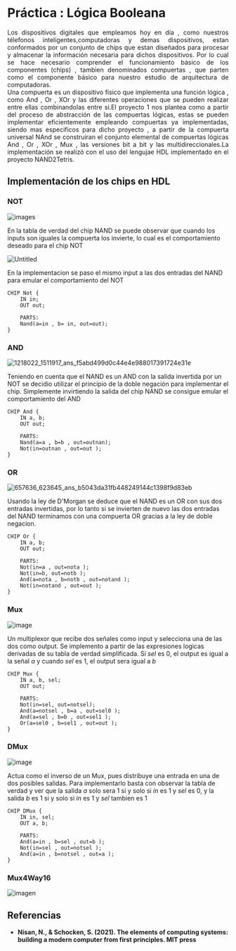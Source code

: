 # Práctica : Lógica Booleana
<p style='text-align:justify;'>
Los dispositivos digitales que empleamos hoy en día , como nuestros télefonos inteligentes,computadoras y demas dispositivos, estan conformados por un conjunto de chips que estan diseñados para procesar y almacenar la información necesaria para dichos dispositivos.
Por lo cual se hace necesario comprender el funcionamiento básico de los componentes (chips) , tambien denominados compuertas , que parten como el componente básico para nuestro estudio de arquitectura de computadoras.<br>
Una compuerta es un dispositivo físico que implementa una función lógica , como And , Or , XOr y las diferentes operaciones que se pueden realizar entre ellas combinandolas entre si.El proyecto 1 nos plantea como a partir del proceso de abstracción de las compuertas lógicas, estas se pueden implementar eficientemente empleando compuertas ya implementadas, siendo mas especificos para dicho proyecto , a partir de la compuerta universal NAnd se construiran el conjunto elemental de compuertas lógicas And , Or , XOr , Mux , las versiones bit a bit y las multidireccionales.La implementación se realizó con el uso del lengujae HDL implementado en el proyecto NAND2Tetris.<p>

## Implementación de los chips en HDL

### NOT
![images](https://github.com/user-attachments/assets/50e68a81-1c3b-4afa-a19a-0cc1b085511a)

En la tabla de verdad del chip NAND se puede observar que cuando los inputs son iguales la compuerta los invierte, lo cual es el comportamiento deseado para el chip NOT

![Untitled](https://github.com/user-attachments/assets/0877e95d-0aca-40c0-b5f2-2f4357aee46b)

En la implementacion se paso el mismo input a las dos entradas del NAND para emular el comportamiento del NOT

```
CHIP Not {
    IN in;
    OUT out;

    PARTS:
    Nand(a=in , b= in, out=out);
}
```

### AND

![1218022_1511917_ans_f5abd499d0c44e4e988017391724e31e](https://github.com/user-attachments/assets/e22634d8-8d35-4f60-ab88-76d4ba9a9559)

Teniendo en cuenta que el NAND es un AND con la salida invertida por un NOT se decidio utilizar el principio de la doble negación para implementar el chip. Simplemente invirtiendo la salida del chip NAND se consigue emular el comportamiento del AND

```
CHIP And {
    IN a, b;
    OUT out;
    
    PARTS:
    Nand(a=a , b=b , out=outnan);
    Not(in=outnan , out=out );
}
```

### OR


![657636_623645_ans_b5043da31fb448249144c1398f9d83eb](https://github.com/user-attachments/assets/13f537e1-d316-46d5-ad31-2c7e71169e54)

Usando la ley de D'Morgan se deduce que el NAND es un OR con sus dos entradas invertidas, por lo tanto si se invierten de nuevo las dos entradas del NAND terminamos con una compuerta OR gracias a la ley de doble negacion.

```
CHIP Or {
    IN a, b;
    OUT out;

    PARTS:
    Not(in=a , out=nota );
    Not(in=b, out=notb );
    And(a=nota , b=notb , out=notand );
    Not(in=notand , out=out );
}
```
### Mux
![image](https://github.com/user-attachments/assets/8738b205-2edf-42bd-a7a9-b8a20d4b5ff3)



Un multiplexor que recibe dos señales como input y selecciona una de las dos como output. Se implemento a partir de las expresiones logicas derivadas de su tabla de verdad simplificada. Si *sel* es 0, el output es igual a la señal *a* y cuando *sel* es 1, el output sera igual a *b*

```
CHIP Mux {
    IN a, b, sel;
    OUT out;

    PARTS:
    Not(in=sel, out=notsel);
    And(a=notsel , b=a , out=sel0 );
    And(a=sel , b=b , out=sel1 );
    Or(a=sel0 , b=sel1 , out=out );
}
```

### DMux

![image](https://github.com/user-attachments/assets/f31cbfd8-7ad1-40f3-953a-5ab615dca1d2)

Actua como el inverso de un Mux, pues distribuye una entrada en una de dos posibles salidas. Para implementarlo basta con observar la tabla de verdad y ver que la salida *a* solo sera 1 si y solo si *in* es 1 y *sel* es 0, y la salida *b* es 1 si y solo si *in* es 1 y *sel* tambien es 1  

```
CHIP DMux {
    IN in, sel;
    OUT a, b;

    PARTS:
    And(a=in , b=sel , out=b );
    Not(in=sel , out=notsel );
    And(a=in , b=notsel , out=a );
}
```
### Mux4Way16
![imagen](https://github.com/user-attachments/assets/2a57b45c-f932-4048-ae76-61e7be4e9827)



## <b>Referencias<b>
<ul>
<li>Nisan, N., & Schocken, S. (2021). The elements of computing systems: building a modern computer from first principles. MIT press
<ul>
